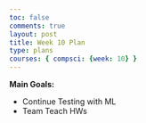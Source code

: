 ```yaml
---
toc: false
comments: true
layout: post
title: Week 10 Plan
type: plans
courses: { compsci: {week: 10} }
---
```


**Main Goals:**
- Continue Testing with ML
- Team Teach HWs
